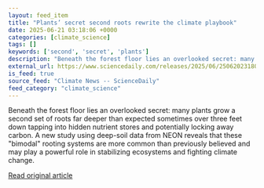 ```yaml
---
layout: feed_item
title: "Plants’ secret second roots rewrite the climate playbook"
date: 2025-06-21 03:18:06 +0000
categories: [climate_science]
tags: []
keywords: ['second', 'secret', 'plants']
description: "Beneath the forest floor lies an overlooked secret: many plants grow a second set of roots far deeper than expected sometimes over three feet down tapping in..."
external_url: https://www.sciencedaily.com/releases/2025/06/250620231806.htm
is_feed: true
source_feed: "Climate News -- ScienceDaily"
feed_category: "climate_science"
---
```


Beneath the forest floor lies an overlooked secret: many plants grow a second set of roots far deeper than expected sometimes over three feet down tapping into hidden nutrient stores and potentially locking away carbon. A new study using deep-soil data from NEON reveals that these \"bimodal\" rooting systems are more common than previously believed and may play a powerful role in stabilizing ecosystems and fighting climate change.

[Read original article](https://www.sciencedaily.com/releases/2025/06/250620231806.htm)
